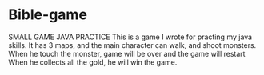 # Bible-game
SMALL GAME JAVA PRACTICE
This is a game I wrote for practing my java skills.
It has 3 maps, and the main character can walk, and shoot monsters.
When he touch the monster, game will be over and the game will restart
When he collects all the gold, he will win the game.
